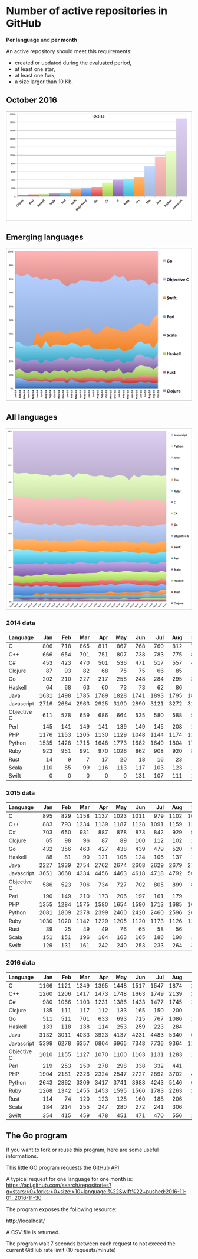 # Number of active repositories in GitHub

**Per language** and **per month**

An active repository should meet this requirements:
- created or updated during the evaluated period,
- at least one star,
- at least one fork,
- a size larger than 10 Kb.
 
## October 2016

![Statistiques](stats-2016-10.png)

## Emerging languages

![Statistiques](new_lang_2014-01_2016-10.png)

## All languages

![Statistiques](stats_2014-01_2016-10.png)

### 2014 data

| Language    | Jan    | Feb    | Mar    | Apr    | May    | Jun    | Jul    | Aug    | Sep    | Oct    | Nov    | Dec    |
| :---        |   ---: |   ---: |   ---: |   ---: |   ---: |   ---: |   ---: |   ---: |   ---: |   ---: |   ---: |   ---: |
| C           |    806 |    718 |    865 |    811 |    867 |    768 |    760 |    812 |    781 |    888 |    855 |    876 |
| C++         |    666 |    654 |    701 |    751 |    807 |    738 |    783 |    775 |    825 |    836 |    791 |    917 |
| C#          |    453 |    423 |    470 |    501 |    536 |    471 |    517 |    557 |    490 |    565 |    645 |    560 |
| Clojure     |     87 |     93 |     82 |     68 |     75 |     75 |     66 |     85 |     63 |     78 |     76 |     82 |
| Go          |    202 |    210 |    227 |    217 |    258 |    248 |    284 |    295 |    301 |    304 |    295 |    362 |
| Haskell     |     64 |     68 |     63 |     60 |     73 |     73 |     62 |     86 |     72 |     95 |     69 |     84 | 
| Java        |   1631 |   1498 |   1785 |   1789 |   1828 |   1741 |   1893 |   1795 |   1812 |   2018 |   2101 |   2174 |
| Javascript  |   2716 |   2664 |   2963 |   2925 |   3190 |   2890 |   3121 |   3272 |   3290 |   3420 |   3506 |   3452 |
| Objective C |    611 |    578 |    659 |    686 |    664 |    535 |    580 |    588 |    533 |    600 |    533 |    543 |
| Perl        |    145 |    141 |    149 |    141 |    139 |    149 |    145 |    208 |    153 |    176 |    149 |    142 |
| PHP         |   1176 |   1153 |   1205 |   1130 |   1129 |   1048 |   1144 |   1174 |   1155 |   1290 |   1266 |   1197 |
| Python      |   1535 |   1428 |   1715 |   1648 |   1773 |   1682 |   1649 |   1804 |   1738 |   1822 |   1790 |   1894 |
| Ruby        |    923 |    951 |    991 |    970 |   1026 |    862 |    908 |    920 |    875 |   1010 |    949 |    924 |
| Rust        |     14 |      9 |      7 |     17 |     20 |     18 |     16 |     23 |     22 |     29 |     31 |     38 |
| Scala       |    110 |     85 |     99 |    116 |    113 |    117 |    103 |    123 |    117 |    113 |    137 |    131 |
| Swift       |      0 |      0 |      0 |      0 |      0 |    131 |    107 |    111 |    155 |    145 |    155 |    143 |

### 2015 data

| Language    | Jan    | Feb    | Mar    | Apr    | May    | Jun    | Jul    | Aug    | Sep    | Oct    | Nov    | Dec    |
| :---        |   ---: |   ---: |   ---: |   ---: |   ---: |   ---: |   ---: |   ---: |   ---: |   ---: |   ---: |   ---: |
| C           |    895 |    829 |   1158 |   1137 |   1023 |   1011 |    979 |   1102 |   1044 |   1050 |    999 |   1118 |
| C++         |    883 |    793 |   1234 |   1139 |   1187 |   1128 |   1091 |   1159 |   1224 |   1174 |   1080 |   1177 |
| C#          |    703 |    650 |    931 |    887 |    878 |    873 |    842 |    929 |    927 |    950 |    913 |    962 |
| Clojure     |     65 |     98 |     96 |     87 |     89 |    100 |    112 |    102 |    118 |    115 |     90 |    119 |
| Go          |    432 |    356 |    463 |    427 |    438 |    439 |    479 |    520 |    527 |    567 |    432 |    385 |
| Haskell     |     88 |     81 |     90 |    121 |    108 |    124 |    106 |    137 |    135 |    129 |    132 |    112 |  
| Java        |   2227 |   1939 |   2754 |   2762 |   2674 |   2608 |   2629 |   2679 |   2734 |   2856 |   2629 |   2988 |
| Javascript  |   3651 |   3668 |   4334 |   4456 |   4463 |   4618 |   4718 |   4792 |   5048 |   5588 |   4680 |   4842 |
| Objective C |    586 |    523 |    706 |    734 |    727 |    702 |    805 |    899 |    812 |    883 |    762 |    904 | 
| Perl        |    190 |    149 |    210 |    173 |    206 |    197 |    161 |    179 |    176 |    255 |    197 |    176 |
| PHP         |   1355 |   1284 |   1575 |   1580 |   1654 |   1590 |   1713 |   1685 |   1686 |   1836 |   1671 |   1675 |
| Python      |   2081 |   1809 |   2378 |   2399 |   2460 |   2420 |   2460 |   2596 |   2664 |   2903 |   2496 |   2536 |
| Ruby        |   1030 |   1020 |   1142 |   1229 |   1205 |   1120 |   1173 |   1126 |   1208 |   1313 |   1110 |   1061 |
| Rust        |     39 |     25 |     49 |     49 |     76 |     65 |     58 |     56 |     63 |     62 |     57 |     49 |
| Scala       |    151 |    151 |    196 |    184 |    163 |    165 |    186 |    198 |    182 |    205 |    134 |    188 |
| Swift       |    129 |    131 |    161 |    242 |    240 |    253 |    233 |    264 |    322 |    431 |    343 |    341 |

### 2016 data

| Language    | Jan    |  Feb   | Mar    | Apr    | May    | Jun    | Jul    | Aug    | Sep    | Oct    | Nov    | Dec    |
| :---        |   ---: |   ---: |   ---: |   ---: |   ---: |   ---: |   ---: |   ---: |   ---: |   ---: |   ---: |   ---: |
| C           |   1166 |   1121 |   1349 |   1395 |   1448 |   1517 |   1547 |   1874 |   2292 |   4098 |        |        |
| C++         |   1260 |   1206 |   1417 |   1473 |   1748 |   1663 |   1749 |   2139 |   2714 |   4614 |        |        |
| C#          |    980 |   1066 |   1103 |   1231 |   1386 |   1433 |   1477 |   1745 |   2015 |   3339 |        |        |
| Clojure     |    135 |    111 |    117 |    112 |    133 |    165 |    150 |    200 |    223 |    387 |        |        |
| Go          |    511 |    511 |    701 |    633 |    693 |    715 |    767 |   1086 |   1341 |   2189 |        |        |
| Haskell     |    133 |    118 |    138 |    114 |    253 |    259 |    223 |    284 |    333 |    597 |        |        |
| Java        |   3132 |   3011 |   4033 |   3923 |   4137 |   4231 |   4483 |   5340 |   6055 |   9617 |        |        |
| Javascript  |   5399 |   6278 |   6357 |   6804 |   6965 |   7348 |   7736 |   9364 |  11769 |  18837 |        |        |
| Objective C |   1010 |   1155 |   1127 |   1070 |   1100 |   1103 |   1131 |   1283 |   1564 |   1966 |        |        |
| Perl        |    219 |    253 |    250 |    278 |    298 |    338 |    332 |    441 |    490 |    868 |        |        |
| PHP         |   1904 |   2181 |   2326 |   2324 |   2547 |   2727 |   2892 |   3702 |   4404 |   7343 |        |        |
| Python      |   2643 |   2862 |   3309 |   3417 |   3741 |   3988 |   4243 |   5146 |   6510 |  10944 |        |        |
| Ruby        |   1268 |   1342 |   1455 |   1453 |   1595 |   1566 |   1783 |   2263 |   2730 |   4285 |        |        |
| Rust        |    114 |     74 |    120 |    123 |    128 |    160 |    188 |    206 |    271 |    502 |        |        |
| Scala       |    184 |    214 |    255 |    247 |    280 |    272 |    241 |    306 |    429 |    776 |        |        |
| Swift       |    354 |    415 |    459 |    478 |    451 |    471 |    470 |    556 |   1352 |   1826 |        |        |

## The Go program

If you want to fork or reuse this program, here are some useful informations.

This little GO program requests the
[GitHub API](https://developer.github.com/v3/search/#search-repositories)

A typical request for one language for one month is:
https://api.github.com/search/repositories?q=stars:>0+forks:>0+size:>10+language:%22Swift%22+pushed:2016-11-01..2016-11-30

The program exposes the following resource:

http://localhost/

A CSV file is returned.

The program wait 7 seconds between each request to not exceed the current GitHub rate limit (10 requests/minute)
